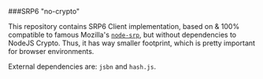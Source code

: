 ###SRP6 "no-crypto"

This repository contains SRP6 Client implementation, based on & 100% compatible to famous Mozilla's [`node-srp`](https://github.com/mozilla/node-srp), but without dependencies to NodeJS Crypto.
Thus, it has way smaller footprint, which is pretty important for browser environments.

External dependencies are: `jsbn` and `hash.js`.